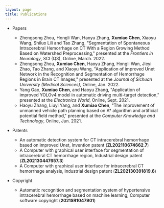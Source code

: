 ```yaml
---
layout: page
title: Publications
---
```


 * Papers
   * Zhengsong Zhou, Hongli Wan, Haoyu Zhang, **Xumiao Chen**, Xiaoyu Wang, Shiluo Lili and Tao Zhang, "Segmentation of Spontaneous Intracerebral Hemorrhage on CT With a Region Growing Method Based on Watershed Preprocessing," presented at the *Frontiers in Neurology*, SCI (Q3), Online, March. 2022.
   * Zhengsong Zhou, **Xumiao Chen**, Haoyu Zhang, Hongli Wan, Jieyi Zhao, Tao Zhang, and Xiaoyu Wang, "Application of improved Unet Network in the Recognition and Segmentation of Hemorrhage Regions in Brain CT Images," presented at the *Journal of Sichuan University (Medical Sciences)*, Online, Jan. 2022.
   * Yang Gao, **Xumiao Chen**, and Haoyu Zhang, "Application of improved YOLOv4 model in automatic driving multi-target detection," presented at the *Electronics World*, Online, Sept. 2021.
   * Haoyu Zhang, Liuyi Yang, and **Xumiao Chen**, "The improvement of unmanned vehicle path planning based on A* algorithm and artificial potential field method," presented at the *Computer Knowledge and Technology*, Online, Jun. 2021.

* Patents
   * An automatic detection system for CT intracerebral hemorrhage based on improved Unet, Invention patent (**ZL202110674662.7**)
   * A Computer with graphical user interface for segmentation of intracerebral CT hemorrhage region, Industrial design patent (**ZL202130447657.3**) 
   * A Computer with graphical user interface for intracerebral CT hemorrhage analysis, Industrial design patent (**ZL202130391819.6**) 

* Copyright
  * Automatic recognition and segmentation system of hypertensive intracerebral hemorrhage based on machine learning, Computer software copyright (**2021SR1047901**)
